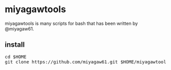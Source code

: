 miyagawtools
============

miyagawtools is many scripts for bash that has been written by @miyagaw61.

install
-------
<pre>
cd $HOME
git clone https://github.com/miyagaw61.git $HOME/miyagawtools/
</pre>
